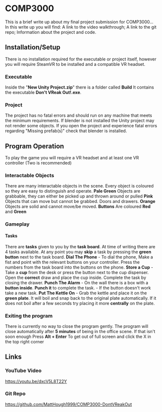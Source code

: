 ﻿

# COMP3000

This is a brief write up about my final project submission for COMP3000...
In this write up you will find:
A link to the video walkthrough; A link to the git repo; Information about the project and code.


## Installation/Setup

There is no installation required for the executable or project itself, however you will require SteamVR to be installed and a compatible VR headset.

### Executable
Inside the "**New Unity Project.zip**" there is a folder called **Build** It contains the executable **Don't VReak Out!.exe**.
### Project
The project has no fatal errors and should run on any machine that meets the minimum requirements.
If blender is not installed the Unity project may not render some objects. If you open the project and experience fatal errors regarding "Missing prefab(s)" check that blender is installed.

## Program Operation
To play the game you will require a VR headset and at least one VR controller (Two is recommended)
### Interactable Objects
There are many interactable objects in the scene. Every object is coloured so they are easy to distinguish and operate.
**Pale Green** Objects are grabbable, they can either be picked up and thrown around or pulled
**Pink** Objects that can move but cannot be grabbed. Doors and drawers.
**Orange** Objects are solid and cannot move/be moved.
**Buttons** Are coloured **Red** and **Green**
### Gameplay
#### Tasks
There are **tasks** given to you by the **task board**. At time of writing there are 4 tasks available. At any point you may **skip** a task by pressing the **green button** next to the task board.
**Dial The Phone** - To dial the phone, Make a fist and point with the relevant buttons on your controller. Press the numbers from the task board into the buttons on the phone.
**Store a Cup** - Take a **cup** from the desk or press the button next to the cup dispenser. Open the **correct** draw and place the cup inside. Complete the task by closing the drawer.
**Punch The Alarm** - On the wall there is a box with a **button inside**. **Punch it** to complete the task. - If the button doesn't work take a new task.
**Put The Kettle On** - Grab the kettle and place it on the **green plate**. It will boil and snap back to the original plate automatically.  If it does not boil after a few seconds try placing it more **centrally** on the plate.

### Exiting the program
There is currently no way to close the program gently. The program will close automatically after **5 minutes** of being in the office scene. If that isn't soon enough Press **Alt + Enter** To get out of full screen and click the X in the top right corner

## Links
### YouTube Video
https://youtu.be/dxcV5L8T22Y
### Git Repo
https://github.com/MattHough1999/COMP3000-DontVReakOut

